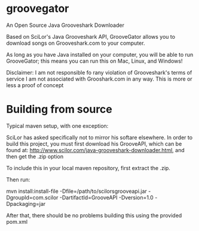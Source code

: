 groovegator
===========

An Open Source Java Grooveshark Downloader


Based on SciLor's Java Grooveshark API, GrooveGator allows you to download songs on Grooveshark.com to your computer.

As long as you have Java installed on your computer, you will be able to run GrooveGator; this means you can run this on Mac, Linux, and Windows!

Disclaimer: 
I am not responsible fo rany violation of Grooveshark's terms of service
I am not associated with Grooshark.com in any way.
This is more or less a proof of concept


Building from source
====================
Typical maven setup, with one exception:

SciLor has asked specifically not to mirror his softare elsewhere.  In order to build this project, you must first download his GrooveAPI,
which can be found at:
http://www.scilor.com/java-grooveshark-downloader.html, and then get the .zip option

To include this in your local maven repository, first extract the .zip.

Then run:

mvn install:install-file -Dfile=/path/to/scilorsgrooveapi.jar -DgroupId=com.scilor -DartifactId=GrooveAPI -Dversion=1.0 -Dpackaging=jar

After that, there should be no problems building this using the provided pom.xml

